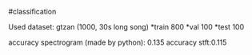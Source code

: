 #classification

Used dataset: gtzan (1000, 30s long song)
    *train 800
    *val 100
    *test 100

accuracy spectrogram (made by python): 0.135
accuracy stft:0.115